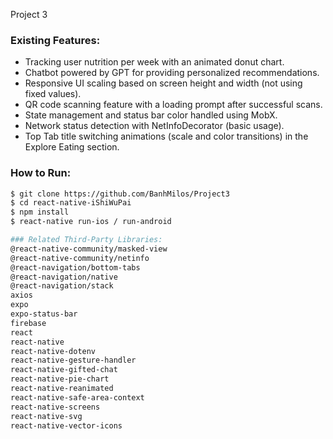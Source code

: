 Project 3

### Existing Features:
- Tracking user nutrition per week with an animated donut chart.  
- Chatbot powered by GPT for providing personalized recommendations.  
- Responsive UI scaling based on screen height and width (not using fixed values).  
- QR code scanning feature with a loading prompt after successful scans.  
- State management and status bar color handled using MobX.  
- Network status detection with NetInfoDecorator (basic usage).  
- Top Tab title switching animations (scale and color transitions) in the Explore Eating section.  

### How to Run:
```bash
$ git clone https://github.com/BanhMilos/Project3  
$ cd react-native-iShiWuPai  
$ npm install  
$ react-native run-ios / run-android

### Related Third-Party Libraries:
@react-native-community/masked-view
@react-native-community/netinfo
@react-navigation/bottom-tabs
@react-navigation/native
@react-navigation/stack
axios
expo
expo-status-bar
firebase
react
react-native
react-native-dotenv
react-native-gesture-handler
react-native-gifted-chat
react-native-pie-chart
react-native-reanimated
react-native-safe-area-context
react-native-screens
react-native-svg
react-native-vector-icons
